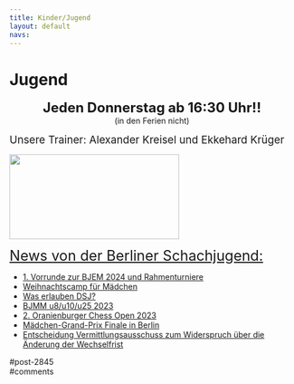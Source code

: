 ```yaml
---
title: Kinder/Jugend 
layout: default
navs:
---
```

<div class="post-2845 page type-page status-publish hentry" id="post-2845">
<h1 class="entry-title">Jugend</h1>
<div class="entry-content">
<p style="text-align: center;"><strong><span style="font-size: 18pt;">Jeden Donnerstag ab 16:30 Uhr!!</span><br/>
</strong>(in den Ferien nicht)</p>
<p><span style="font-size: 14pt;">Unsere Trainer: Alexander Kreisel und Ekkehard Krüger</span></p>
<p><a href="https://www.narva-schach.de/wordpress/wp-content/uploads/2018/03/0002farbe.jpg"><img alt="" class="size-medium wp-image-3899 aligncenter" decoding="async" height="150" sizes="(max-width: 300px) 100vw, 300px" src="https://www.narva-schach.de/wordpress/wp-content/uploads/2018/03/0002farbe-300x150.jpg" srcset="https://www.narva-schach.de/wordpress/wp-content/uploads/2018/03/0002farbe-300x150.jpg 300w, https://www.narva-schach.de/wordpress/wp-content/uploads/2018/03/0002farbe-768x384.jpg 768w, https://www.narva-schach.de/wordpress/wp-content/uploads/2018/03/0002farbe-1024x512.jpg 1024w, https://www.narva-schach.de/wordpress/wp-content/uploads/2018/03/0002farbe.jpg 1184w" width="300"/></a></p>
<p><span style="text-decoration-line: underline; font-size: 1.8em;">News von der Berliner Schachjugend:</span></p>
<ul><!--via SimplePie with RSSImport--><li><a href="https://www.schachjugend-in-berlin.de/1-vorrunde-zur-bjem-2024-und-rahmenturniere/" title="1. Vorrunde zur BJEM 2024 und Rahmenturniere">1. Vorrunde zur BJEM 2024 und Rahmenturniere</a></li><li><a href="https://www.schachjugend-in-berlin.de/weihnachtscamp-fuer-maedchen-3/" title="Weihnachtscamp für Mädchen">Weihnachtscamp für Mädchen</a></li><li><a href="https://www.schachjugend-in-berlin.de/was-erlauben-dsj/" title="Was erlauben DSJ?">Was erlauben DSJ?</a></li><li><a href="https://www.schachjugend-in-berlin.de/bjmm-u8-u10-u25-2023/" title="BJMM u8/u10/u25  2023">BJMM u8/u10/u25  2023</a></li><li><a href="https://www.schachjugend-in-berlin.de/2-oranienburger-chess-open-2023/" title="2. Oranienburger Chess Open 2023">2. Oranienburger Chess Open 2023</a></li><li><a href="https://www.schachjugend-in-berlin.de/maedchen-grand-prix-finale-in-berlin/" title="Mädchen-Grand-Prix Finale in Berlin">Mädchen-Grand-Prix Finale in Berlin</a></li><li><a href="https://www.schachjugend-in-berlin.de/entscheidung-vermittlungsausschuss-zum-widerspruch-ueber-die-aenderung-der-wechselfrist/" title="Entscheidung Vermittlungsausschuss zum Widerspruch über die Änderung der Wechselfrist">Entscheidung Vermittlungsausschuss zum Widerspruch über die Änderung der Wechselfrist</a></li></ul>
</div><!-- .entry-content -->
</div> #post-2845 
<div id="comments">
</div> #comments 
